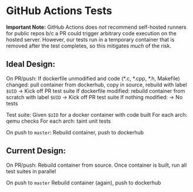 # GitHub Actions Tests

**Important Note:** GitHub Actions does *not* recommend self-hosted runners for public repos b/c a PR could trigger arbitrary code execution on the hosted server. However, our tests run in a temporary container that is removed after the test completes, so this mitigates *much* of the risk.


## Ideal Design:
On PR/push:
    If dockerfile unmodified and code (*.c, *.cpp, *.h, Makefile) changed: pull container from dockerhub, copy in source, rebuild with label `$UID` -> Kick off PR test suite
    If dockerfile modified: rebuild container from scratch with label `$UID` -> Kick off PR test suite
    If nothing modified: -> No tests

Test suite: Given `$UID` for a docker container with code built
    For each arch: qemu checks
    For each arch: taint unit tests

On push to `master`:
    Rebuild container, push to dockerhub


## Current Design:
On PR/push:
  Rebuild container from source. Once container is built, run all test suites in parallel

On push to `master`
  Rebuild container (again), push to dockerhub

